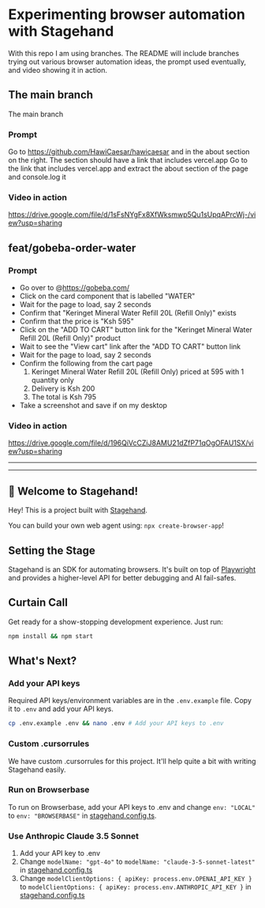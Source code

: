 # Experimenting browser automation with Stagehand
With this repo I am using branches. The README will include branches trying out various browser automation ideas, the prompt used eventually, and video showing it in action.

## The main branch
The main branch

### Prompt
Go to https://github.com/HawiCaesar/hawicaesar and in the about section on the right. 
The section should have a link that includes vercel.app
Go to the link that includes vercel.app and extract the about section of the page and console.log it

### Video in action
https://drive.google.com/file/d/1sFsNYgFx8XfWksmwp5Qu1sUpqAPrcWj-/view?usp=sharing

## feat/gobeba-order-water

### Prompt
- Go over to @https://gobeba.com/ 
- Click on the card component that is labelled "WATER"
- Wait for the page to load, say 2 seconds
- Confirm that "Keringet Mineral Water Refill 20L (Refill Only)" exists
- Confirm that the price is "Ksh 595"
- Click on the "ADD TO CART" button link for the "Keringet Mineral Water Refill 20L (Refill Only)" product
- Wait to see the "View cart" link after the "ADD TO CART" button link
- Wait for the page to load, say 2 seconds
- Confirm the following from the cart page
   1. 	Keringet Mineral Water Refill 20L (Refill Only) priced at 595 with 1 quantity only
   2. Delivery is Ksh 200
   3. The total is Ksh 795
- Take a screenshot and save if on my desktop

### Video in action
https://drive.google.com/file/d/196QiVcCZiJ8AMU21dZfP71qOgOFAU1SX/view?usp=sharing

---------------
***************

## 🤘 Welcome to Stagehand!

Hey! This is a project built with [Stagehand](https://github.com/browserbase/stagehand).

You can build your own web agent using: `npx create-browser-app`!

## Setting the Stage

Stagehand is an SDK for automating browsers. It's built on top of [Playwright](https://playwright.dev/) and provides a higher-level API for better debugging and AI fail-safes.

## Curtain Call

Get ready for a show-stopping development experience. Just run:

```bash
npm install && npm start
```

## What's Next?

### Add your API keys

Required API keys/environment variables are in the `.env.example` file. Copy it to `.env` and add your API keys.

```bash
cp .env.example .env && nano .env # Add your API keys to .env
```

### Custom .cursorrules

We have custom .cursorrules for this project. It'll help quite a bit with writing Stagehand easily.

### Run on Browserbase

To run on Browserbase, add your API keys to .env and change `env: "LOCAL"` to `env: "BROWSERBASE"` in [stagehand.config.ts](stagehand.config.ts).

### Use Anthropic Claude 3.5 Sonnet

1. Add your API key to .env
2. Change `modelName: "gpt-4o"` to `modelName: "claude-3-5-sonnet-latest"` in [stagehand.config.ts](stagehand.config.ts)
3. Change `modelClientOptions: { apiKey: process.env.OPENAI_API_KEY }` to `modelClientOptions: { apiKey: process.env.ANTHROPIC_API_KEY }` in [stagehand.config.ts](stagehand.config.ts)
